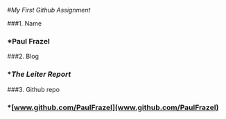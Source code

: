 #*My First Github Assignment*

###1. Name
### *__Paul Frazel__
###2. Blog
### **The Leiter Report*
###3. Github repo
### *[www.github.com/PaulFrazel](www.github.com/PaulFrazel)


